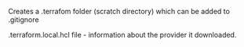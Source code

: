 Creates a .terrafom folder (scratch directory) which can be added to .gitignore

.terraform.local.hcl file - information about the provider it downloaded.
